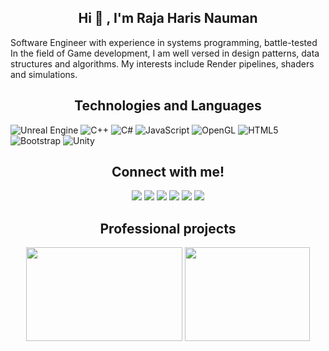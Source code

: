<h2 align="center"> Hi 👋 , I'm Raja Haris Nauman<br/></h2> 
<p>Software Engineer with experience in systems programming, battle-tested In the field of Game development, I am well versed in design patterns, data structures and algorithms. My interests include Render pipelines, shaders and simulations.</p>

<h2 align="center">
Technologies and Languages </h2>

![Unreal Engine](https://img.shields.io/badge/unrealengine-%23313131.svg?style=for-the-badge&logo=unrealengine&logoColor=white)
![C++](https://img.shields.io/badge/c++-%2300599C.svg?style=for-the-badge&logo=c%2B%2B&logoColor=white)
![C#](https://img.shields.io/badge/c%23-%23239120.svg?style=for-the-badge&logo=c-sharp&logoColor=white)
![JavaScript](https://img.shields.io/badge/javascript-%23323330.svg?style=for-the-badge&logo=javascript&logoColor=%23F7DF1E)
![OpenGL](https://img.shields.io/badge/OpenGL-%23FFFFFF.svg?style=for-the-badge&logo=opengl)
![HTML5](https://img.shields.io/badge/html5-%23E34F26.svg?style=for-the-badge&logo=html5&logoColor=white)
![Bootstrap](https://img.shields.io/badge/bootstrap-%23563D7C.svg?style=for-the-badge&logo=bootstrap&logoColor=white)
![Unity](https://img.shields.io/badge/unity-%23000000.svg?style=for-the-badge&logo=unity&logoColor=white)

<div align="center">
<h2>Connect with me!</h2>
 
[<img src="https://img.shields.io/badge/linkedin-%230077B5.svg?&style=for-the-badge&logo=linkedin&logoColor=white" />](https://www.linkedin.com/in/rhn-127405227/) [<img src = "https://img.shields.io/badge/twitter-%2320A1F1.svg?&style=for-the-badge&logo=twitter&logoColor=white">](https://twitter.com/HarisNauman1)  [<img src = "https://img.shields.io/badge/YouTube-%23FF0000.svg?style=for-the-badge&logo=YouTube&logoColor=white">](https://www.youtube.com/channel/UCTkOAp3NHbmvOGJ9zMH5pJw)  [<img src = "https://img.shields.io/badge/UpWork-6FDA44?style=for-the-badge&logo=Upwork&logoColor=white">](https://www.upwork.com/freelancers/~0107419e9a26529763) [<img src = "https://img.shields.io/badge/Itch-%23FF0B34.svg?style=for-the-badge&logo=Itch.io&logoColor=white">](https://raja-haris-nauman.itch.io/) [<img src = "https://img.shields.io/badge/epicgames-%23313131.svg?style=for-the-badge&logo=epicgames&logoColor=white">](https://dev.epicgames.com/community/profile/rV4/R.Haris_Nauman)

</div>

<div align="center">
 <h2>Professional projects</h2>
<a href="https://store.steampowered.com/app/1080410/Bake_n_Switch/"><img src="https://i.ibb.co/59HNtVk/aaa-modified.png" border="0" style="width:250px;height:150px;"/></a>
<a href="https://www.indiedb.com/games/the-lays-of-althas-sundered-order"><img src="https://i.ibb.co/19PLg8h/1668956168327-modified.png" border="0" style="width:200px;height:150px;"/></a>

 </div>
